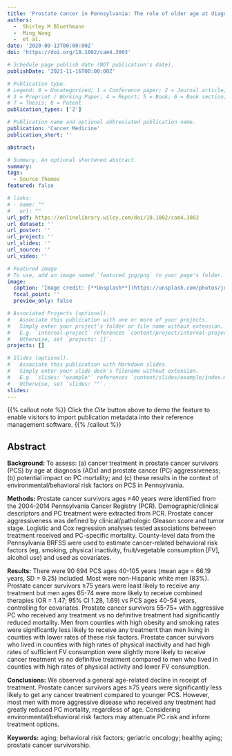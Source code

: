 ```yaml
---
title: 'Prostate cancer in Pennsylvania: The role of older age at diagnosis, aggressiveness, and environmental risk factors on treatment and mortality using data from the Pennsylvania Cancer Registry'
authors:
  -  Shirley M Bluethmann
  -  Ming Wang
  -  et al.
date: '2020-09-13T00:00:00Z'
doi: 'https://doi.org/10.1002/cam4.3003'

# Schedule page publish date (NOT publication's date).
publishDate: '2021-11-16T00:00:00Z'

# Publication type.
# Legend: 0 = Uncategorized; 1 = Conference paper; 2 = Journal article;
# 3 = Preprint / Working Paper; 4 = Report; 5 = Book; 6 = Book section;
# 7 = Thesis; 8 = Patent
publication_types: ['2']

# Publication name and optional abbreviated publication name.
publication: 'Cancer Medicine'
publication_short: ''

abstract: 

# Summary. An optional shortened abstract.
summary: 
tags:
  - Source Themes
featured: false

# links:
# - name: ""
#   url: ""
url_pdf: https://onlinelibrary.wiley.com/doi/10.1002/cam4.3003
url_dataset: ''
url_poster: ''
url_project: ''
url_slides: ''
url_source: ''
url_video: ''

# Featured image
# To use, add an image named `featured.jpg/png` to your page's folder.
image:
  caption: 'Image credit: [**Unsplash**](https://unsplash.com/photos/jdD8gXaTZsc)'
  focal_point: ''
  preview_only: false

# Associated Projects (optional).
#   Associate this publication with one or more of your projects.
#   Simply enter your project's folder or file name without extension.
#   E.g. `internal-project` references `content/project/internal-project/index.md`.
#   Otherwise, set `projects: []`.
projects: []

# Slides (optional).
#   Associate this publication with Markdown slides.
#   Simply enter your slide deck's filename without extension.
#   E.g. `slides: "example"` references `content/slides/example/index.md`.
#   Otherwise, set `slides: ""`.
slides:
---
```


{{% callout note %}}
Click the _Cite_ button above to demo the feature to enable visitors to import publication metadata into their reference management software.
{{% /callout %}}

## Abstract

**Background:** To assess: (a) cancer treatment in prostate cancer survivors (PCS) by age at diagnosis (ADx) and prostate cancer (PC) aggressiveness; (b) potential impact on PC mortality; and (c) these results in the context of environmental/behavioral risk factors on PCS in Pennsylvania.

**Methods:** Prostate cancer survivors ages ≥40 years were identified from the 2004-2014 Pennsylvania Cancer Registry (PCR). Demographic/clinical descriptors and PC treatment were extracted from PCR. Prostate cancer aggressiveness was defined by clinical/pathologic Gleason score and tumor stage. Logistic and Cox regression analyses tested associations between treatment received and PC-specific mortality. County-level data from the Pennsylvania BRFSS were used to estimate cancer-related behavioral risk factors (eg, smoking, physical inactivity, fruit/vegetable consumption [FV], alcohol use) and used as covariates.

**Results:** There were 90 694 PCS ages 40-105 years (mean age = 66.19 years, SD = 9.25) included. Most were non-Hispanic white men (83%). Prostate cancer survivors ≥75 years were least likely to receive any treatment but men ages 65-74 were more likely to receive combined therapies (OR = 1.47; 95% CI 1.28, 1.69) vs PCS ages 40-54 years, controlling for covariates. Prostate cancer survivors 55-75+ with aggressive PC who received any treatment vs no definitive treatment had significantly reduced mortality. Men from counties with high obesity and smoking rates were significantly less likely to receive any treatment than men living in counties with lower rates of these risk factors. Prostate cancer survivors who lived in counties with high rates of physical inactivity and had high rates of sufficient FV consumption were slightly more likely to receive cancer treatment vs no definitive treatment compared to men who lived in counties with high rates of physical activity and lower FV consumption.

**Conclusions:** We observed a general age-related decline in receipt of treatment. Prostate cancer survivors ages ≥75 years were significantly less likely to get any cancer treatment compared to younger PCS. However, most men with more aggressive disease who received any treatment had greatly reduced PC mortality, regardless of age. Considering environmental/behavioral risk factors may attenuate PC risk and inform treatment options.

**Keywords:** aging; behavioral risk factors; geriatric oncology; healthy aging; prostate cancer survivorship.
